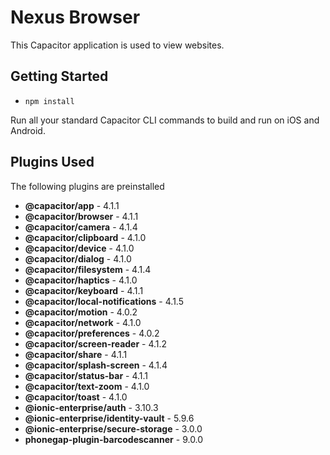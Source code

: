 # Nexus Browser

This Capacitor application is used to view websites.

## Getting Started
- `npm install`

Run all your standard Capacitor CLI commands to build and run on iOS and Android.

## Plugins Used
The following plugins are preinstalled
<!--- Generated Plugins -->
 - **@capacitor/app** - 4.1.1
 - **@capacitor/browser** - 4.1.1
 - **@capacitor/camera** - 4.1.4
 - **@capacitor/clipboard** - 4.1.0
 - **@capacitor/device** - 4.1.0
 - **@capacitor/dialog** - 4.1.0
 - **@capacitor/filesystem** - 4.1.4
 - **@capacitor/haptics** - 4.1.0
 - **@capacitor/keyboard** - 4.1.1
 - **@capacitor/local-notifications** - 4.1.5
 - **@capacitor/motion** - 4.0.2
 - **@capacitor/network** - 4.1.0
 - **@capacitor/preferences** - 4.0.2
 - **@capacitor/screen-reader** - 4.1.2
 - **@capacitor/share** - 4.1.1
 - **@capacitor/splash-screen** - 4.1.4
 - **@capacitor/status-bar** - 4.1.1
 - **@capacitor/text-zoom** - 4.1.0
 - **@capacitor/toast** - 4.1.0
 - **@ionic-enterprise/auth** - 3.10.3
 - **@ionic-enterprise/identity-vault** - 5.9.6
 - **@ionic-enterprise/secure-storage** - 3.0.0
 - **phonegap-plugin-barcodescanner** - 9.0.0
<!--- Generated Plugins End -->




